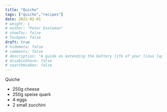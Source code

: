 ```yaml
---
title: "Quiche"
tags: ["quiche","recipes"]
date: 2022-02-01
# weight: 1
# author: "Peter Dieleman"
# showToc: false
# TocOpen: false
draft: true
# hidemeta: false
# comments: false
# description: "A guide on extending the battery life of your linux laptop"
# disableShare: false
# searchHidden: false
---
```


Quiche

- 250g cheese
- 250g speise quark
- 4 eggs
- 2 small zucchini
